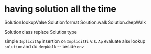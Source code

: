 # having solution all the time

Solution.lookupValue
Solution.format
Solution.walk
Solution.deepWalk

Solution class replace Solution type

simple `ImplicitAp` insertion on `ImplicitPi` v.s. `Ap`
evaluate also lookup `solution` and do `deepWalk` -- beside `env`
